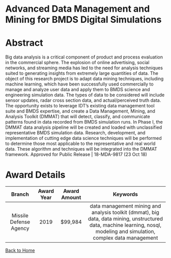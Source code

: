 
Advanced Data Management and Mining for BMDS Digital Simulations
================================================================

# Abstract


Big data analysis is a critical component of product and process evaluation in the commercial sphere. The explosion of online advertising, social networks, and streaming media has led to the need for analysis techniques suited to generating insights from extremely large quantities of data. The object of this research project is to adapt data mining techniques, including machine learning, which have been successfully used commercially to manage and analyze user data and apply them to BMDS science and engineering simulation data. The types of data to be considered will include sensor updates, radar cross section data, and actual/perceived truth data. The opportunity exists to leverage IDT’s existing data management tool suite and BMDS expertise, and create a Data Management, Mining, and Analysis Toolkit (DMMAT) that will detect, classify, and communicate patterns found in data recorded from BMDS simulation runs. In Phase I, the DMMAT data analysis pipeline will be created and loaded with unclassified representative BMDS simulation data. Research, development, and implementation of cutting edge data science techniques will be performed to determine those most applicable to the representative and real world data. These algorithm and techniques will be integrated into the DMMAT framework. Approved for Public Release | 18-MDA-9817 (23 Oct 18)  

# Award Details

|Branch|Award Year|Award Amount|Keywords|
| :---: | :---: | :---: | :---: |
|Missile Defense Agency|2019|$99,984|data management mining and analysis toolkit (dmmat), big data, data mining, unstructured data, machine learning, nosql, modeling and simulation, complex data management|
  
  


[Back to Home](https://github.com/chrischow/dod_sbir_awards/Reports/CC/#1146)
